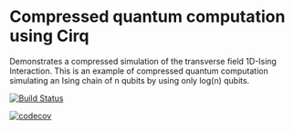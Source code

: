 # Compressed quantum computation using Cirq
Demonstrates a compressed simulation of the transverse field 1D-Ising
Interaction. This is an example of compressed quantum computation simulating
an Ising chain of n qubits by using only log(n) qubits.

[![Build Status](https://travis-ci.org/khoslaventures/quantum-compressor.svg?branch=master)](https://travis-ci.org/khoslaventures/quantum-compressor)

[![codecov](https://codecov.io/gh/khoslaventures/quantum-compressor/branch/master/graph/badge.svg)](https://codecov.io/gh/khoslaventures/quantum-compressor)
